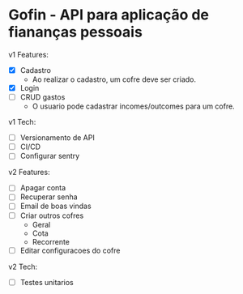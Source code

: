 # Gofin - API para aplicação de fiananças pessoais

v1 Features:
- [X] Cadastro
    - Ao realizar o cadastro, um cofre deve ser criado.
- [X] Login
- [ ] CRUD gastos
    - O usuario pode cadastrar incomes/outcomes para um cofre.

v1 Tech:
- [ ] Versionamento de API
- [ ] CI/CD
- [ ] Configurar sentry

v2 Features:
- [ ] Apagar conta
- [ ] Recuperar senha
- [ ] Email de boas vindas
- [ ] Criar outros cofres
    - Geral
    - Cota
    - Recorrente
- [ ] Editar configuracoes do cofre

v2 Tech:
- [ ] Testes unitarios
